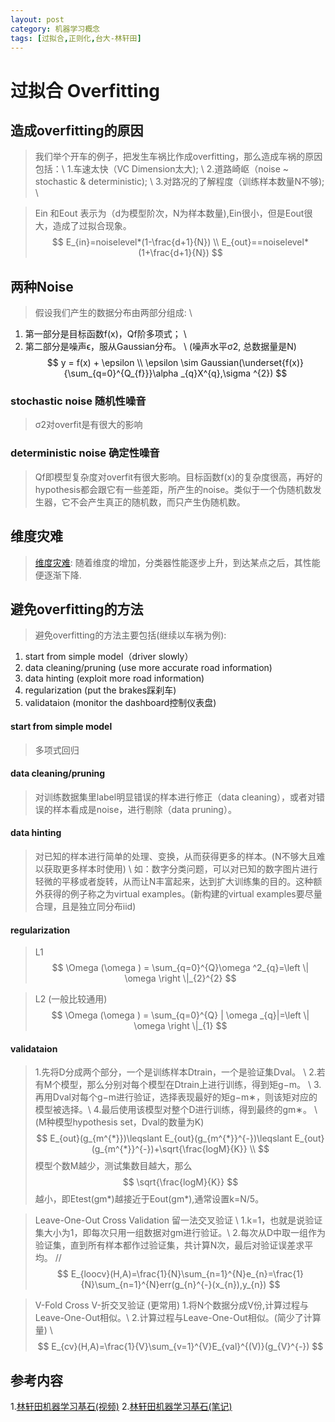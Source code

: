 ```yaml
---
layout: post
category: 机器学习概念
tags: [过拟合,正则化,台大-林轩田]
---
```



过拟合 Overfitting
================

## 造成overfitting的原因

> 我们举个开车的例子，把发生车祸比作成overfitting，那么造成车祸的原因包括：\\
  1.车速太快（VC Dimension太大);	\\
  2.道路崎岖（noise ~ stochastic & deterministic);	\\
  3.对路况的了解程度（训练样本数量N不够);	\\

> Ein 和Eout 表示为（d为模型阶次，N为样本数量),Ein很小，但是Eout很大，造成了过拟合现象。
$$
	E_{in}=noiselevel*(1-\frac{d+1}{N})	\\
	E_{out}==noiselevel*(1+\frac{d+1}{N})
$$

## 两种Noise

> 假设我们产生的数据分布由两部分组成:	\\
  1. 第一部分是目标函数f(x)，Qf阶多项式；	\\
  2. 第二部分是噪声ϵ，服从Gaussian分布。	\\
  (噪声水平σ2, 总数据量是N)
$$
	y = f(x) + \epsilon 	\\
	\epsilon \sim  Gaussian(\underset{f(x)}{\sum_{q=0}^{Q_{f}}}\alpha _{q}X^{q},\sigma ^{2})
$$

### stochastic noise 随机性噪音

> σ2对overfit是有很大的影响

### deterministic noise 确定性噪音

> Qf即模型复杂度对overfit有很大影响。目标函数f(x)的复杂度很高，再好的hypothesis都会跟它有一些差距，所产生的noise。类似于一个伪随机数发生器，它不会产生真正的随机数，而只产生伪随机数。

## 维度灾难

> [维度灾难](https://blog.csdn.net/red_stone1/article/details/71692444):
  随着维度的增加，分类器性能逐步上升，到达某点之后，其性能便逐渐下降.

##  避免overfitting的方法

> 避免overfitting的方法主要包括(继续以车祸为例):
  1. start from simple model（driver slowly）
  2. data cleaning/pruning (use more accurate road information)
  3. data hinting (exploit more road information)
  4. regularization (put the brakes踩刹车)
  5. validataion (monitor the dashboard控制仪表盘)

#### start from simple model

> 多项式回归

#### data cleaning/pruning

> 对训练数据集里label明显错误的样本进行修正（data cleaning），或者对错误的样本看成是noise，进行剔除（data pruning）。

#### data hinting

> 对已知的样本进行简单的处理、变换，从而获得更多的样本。(N不够大且难以获取更多样本时使用)	\\
  如：数字分类问题，可以对已知的数字图片进行轻微的平移或者旋转，从而让N丰富起来，达到扩大训练集的目的。这种额外获得的例子称之为virtual examples。(新构建的virtual examples要尽量合理，且是独立同分布iid)

#### regularization

> L1
$$
	\Omega (\omega ) = \sum_{q=0}^{Q}\omega ^2_{q}=\left \| \omega  \right \|_{2}^{2}
$$

> L2 (一般比较通用)
$$
	\Omega (\omega ) = \sum_{q=0}^{Q} | \omega _{q}|=\left \| \omega  \right \|_{1}
$$  

#### validataion

> 1.先将D分成两个部分，一个是训练样本Dtrain，一个是验证集Dval。	\\
  2.若有M个模型，那么分别对每个模型在Dtrain上进行训练，得到矩g−m。	\\
  3.再用Dval对每个g−m进行验证，选择表现最好的矩g−m∗，则该矩对应的模型被选择。\\
  4.最后使用该模型对整个D进行训练，得到最终的gm∗。	\\
  (M种模型hypothesis set，Dval的数量为K)
$$
	E_{out}(g_{m^{*}})\leqslant E_{out}(g_{m^{*}}^{-})\leqslant E_{out}(g_{m^{*}}^{-})+\sqrt{\frac{logM}{K}}	\\
$$
模型个数M越少，测试集数目越大，那么
$$
	\sqrt{\frac{logM}{K}}
$$
越小，即Etest(gm*)越接近于Eout(gm*),通常设置k=N/5。

> Leave-One-Out Cross Validation 留一法交叉验证	\\
  1.k=1，也就是说验证集大小为1，即每次只用一组数据对gm进行验证。\\
  2.每次从D中取一组作为验证集，直到所有样本都作过验证集，共计算N次，最后对验证误差求平均。	//
$$
	E_{loocv}(H,A)=\frac{1}{N}\sum_{n=1}^{N}e_{n}=\frac{1}{N}\sum_{n=1}^{N}err(g_{n}^{-}(x_{n}),y_{n})
$$

> V-Fold Cross V-折交叉验证 (更常用)
  1.将N个数据分成V份,计算过程与Leave-One-Out相似。\\
  2.计算过程与Leave-One-Out相似。(简少了计算量)		\\
$$
	E_{cv}(H,A)=\frac{1}{V}\sum_{v=1}^{V}E_{val}^{(V)}(g_{V}^{-})
$$

## 参考内容

1.[林轩田机器学习基石(视频)](https://www.bilibili.com/video/av36731342/?p=50)
2.[林轩田机器学习基石(笔记)](https://blog.csdn.net/red_stone1/article/details/72673204)
